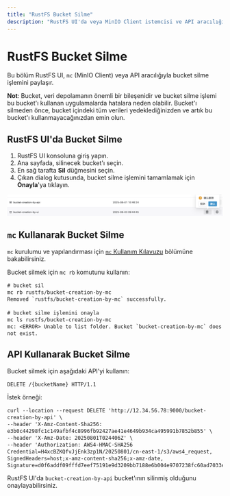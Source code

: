 ```yaml
---
title: "RustFS Bucket Silme"
description: "RustFS UI'da veya MinIO Client istemcisi ve API aracılığıyla bucket silebilirsiniz."
---
```


# RustFS Bucket Silme

Bu bölüm RustFS UI, `mc` (MinIO Client) veya API aracılığıyla bucket silme işlemini paylaşır.

**Not**: Bucket, veri depolamanın önemli bir bileşenidir ve bucket silme işlemi bu bucket'ı kullanan uygulamalarda hatalara neden olabilir. Bucket'ı silmeden önce, bucket içindeki tüm verileri yedeklediğinizden ve artık bu bucket'ı kullanmayacağınızdan emin olun.

## RustFS UI'da Bucket Silme

1. RustFS UI konsoluna giriş yapın.
1. Ana sayfada, silinecek bucket'ı seçin.
1. En sağ tarafta **Sil** düğmesini seçin.
1. Çıkan dialog kutusunda, bucket silme işlemini tamamlamak için **Onayla**'ya tıklayın.

![bucket deletion](images/bucket-deletion-on-ui.png)

## `mc` Kullanarak Bucket Silme

`mc` kurulumu ve yapılandırması için [`mc` Kullanım Kılavuzu](../../developer/mc.md) bölümüne bakabilirsiniz.

Bucket silmek için `mc rb` komutunu kullanın:

```
# bucket sil
mc rb rustfs/bucket-creation-by-mc
Removed `rustfs/bucket-creation-by-mc` successfully.

# bucket silme işlemini onayla
mc ls rustfs/bucket-creation-by-mc
mc: <ERROR> Unable to list folder. Bucket `bucket-creation-by-mc` does not exist.
```

## API Kullanarak Bucket Silme

Bucket silmek için aşağıdaki API'yi kullanın:

```
DELETE /{bucketName} HTTP/1.1
```

İstek örneği:

```
curl --location --request DELETE 'http://12.34.56.78:9000/bucket-creation-by-api' \
--header 'X-Amz-Content-Sha256: e3b0c44298fc1c149afbf4c8996fb92427ae41e4649b934ca495991b7852b855' \
--header 'X-Amz-Date: 20250801T024406Z' \
--header 'Authorization: AWS4-HMAC-SHA256 Credential=H4xcBZKQfvJjEnk3zp1N/20250801/cn-east-1/s3/aws4_request, SignedHeaders=host;x-amz-content-sha256;x-amz-date, Signature=d0f6addf09fffd7eef75191e9d3209bb7188e6b004e9707238fc60ad7033edae'
```

RustFS UI'da `bucket-creation-by-api` bucket'ının silinmiş olduğunu onaylayabilirsiniz.
